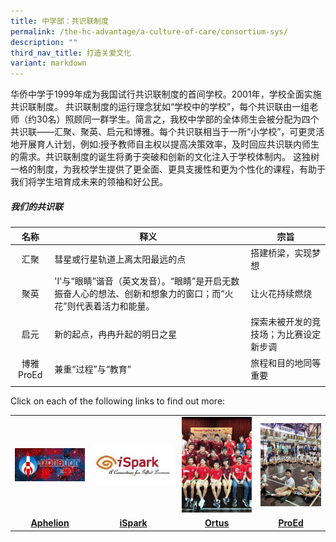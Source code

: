 ```yaml
---
title: 中学部：共识联制度
permalink: /the-hc-advantage/a-culture-of-care/consortium-sys/
description: ""
third_nav_title: 打造关爱文化
variant: markdown
---
```

华侨中学于1999年成为我国试行共识联制度的首间学校。2001年，学校全面实施共识联制度。
共识联制度的运行理念犹如“学校中的学校”，每个共识联由一组老师（约30名）照顾同一群学生。简言之，我校中学部的全体师生会被分配为四个共识联——汇聚、聚英、启元和博雅。每个共识联相当于一所“小学校”，可更灵活地开展育人计划，例如:授予教师自主权以提高决策效率，及时回应共识联内师生的需求。共识联制度的诞生将勇于突破和创新的文化注入于学校体制内。
这独树一格的制度，为我校学生提供了更全面、更具支援性和更为个性化的课程，有助于我们将学生培育成未来的领袖和好公民。

##### 我们的共识联

| 名称  | 释义  | 宗旨  |
|:-:|---|---|
| 汇聚  | 彗星或行星轨道上离太阳最远的点 | 搭建桥梁，实现梦想  |
| 聚英 | 'I'与“眼睛”谐音（英文发音）。“眼睛”是开启无数振奋人心的想法、创新和想象力的窗口；而“火花”则代表着活力和能量。	 | 让火花持续燃烧 |
| 启元  | 新的起点，冉冉升起的明日之星  | 探索未被开发的竞技场；为比赛设定新步调  |
| 博雅ProEd  | 兼重“过程”与“教育” | 旅程和目的地同等重要 |
|   |   |   |

Click on each of the following links to find out more:

<table style="table-layout: fixed; width: 100%;">
  <tbody>
    <tr>
      <td style="width: 25%;">
        <a href="https://aphelion.hci.edu.sg/">
          <img src="/images/Aphelion.jpg" style="width:100%">
        </a>
      </td>
      <td style="width: 28%;">
        <a href="https://sites.google.com/hci.edu.sg/ispark/home">
          <img src="/images/iSpark.jpg" style="width:100%">
        </a>
      </td>
      <td style="width: 25%;">
        <a href="https://sites.google.com/hci.edu.sg/ortus">
          <img src="/images/Ortus.jpg" style="width:100%">
        </a>
      </td>
      <td style="width: 25%;">
        <a href="https://sites.google.com/hci.edu.sg/proedconsortium">
          <img src="/images/ProEd.jpg" style="width:100%">
        </a>
      </td>
    </tr>
    <tr>
      <td align="center"><a href="https://aphelion.hci.edu.sg/"><strong>Aphelion</strong></a></td>
      <td align="center"><a href="https://sites.google.com/hci.edu.sg/ispark/home"><strong>iSpark</strong></a></td>
      <td align="center"><a href="https://sites.google.com/hci.edu.sg/ortus"><strong>Ortus</strong></a></td>
      <td align="center"><a href="https://sites.google.com/hci.edu.sg/proedconsortium"><strong>ProEd</strong></a></td>
    </tr>
  </tbody>
</table>